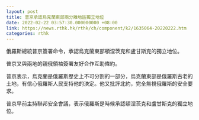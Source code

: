 ```yaml
---
layout: post
title: 普京承認烏克蘭東部兩分離地區獨立地位
date: 2022-02-22 03:57:30.000000000 +08:00
link: https://news.rthk.hk/rthk/ch/component/k2/1635064-20220222.htm
categories: rthk
---
```


俄羅斯總統普京簽署命令，承認烏克蘭東部頓涅茨克和盧甘斯克的獨立地位。

普京又與兩地的親俄領袖簽署友好合作互助條約。

普京表示，烏克蘭是俄羅斯歷史上不可分割的一部分，烏克蘭東部是俄羅斯古老的土地，有信心俄羅斯人民支持他的決定。他又批評北約，完全無視俄羅斯的安全要求。

普京早前主持聯邦安全會議，表示俄羅斯是時候承認頓涅茨克和盧甘斯克的獨立地位。
